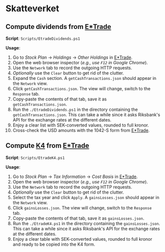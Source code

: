 # Skatteverket

[etrade]: https://us.etrade.com/home/welcome-back
[k4]:     https://www.skatteverket.se/privat/etjansterochblanketter/blanketterbroschyrer/blanketter/info/2104.4.39f16f103821c58f680006244.html

## Compute dividends from [E*Trade][etrade]

**Script**: `Scripts/EtradeDividends.ps1`

**Usage**:
1. Go to _Stock Plan_ -> _Holdings_ -> _Other Holdings_ in [E*Trade][etrade].
2. Open the web browser inspector (_e.g., use `F12` in Google Chrome_).
3. Use the `Network` tab to record the outgoing HTTP requests.
4. _Optionally_ use the `Clear` button to get rid of the clutter.
5. Expand the `Cash` section. A `getCashTransactions.json` should appear in the `Network` view.
6. Click `getCashTransactions.json`. The view will change, switch to the `Response` tab.
7. Copy-paste the contents of that tab, save it as `getCashTransactions.json`.
8. Run the `./EtradeDividends.ps1` in the directory containing the `getCashTransactions.json`. This can take a while since it asks Riksbank's API for the exchange rates at the different dates.
9. Enjoy a clear list with SEK-converted values, rounded to full kronor.
10. Cross-check the USD amounts with the 1042-S form from [E*Trade][etrade].

## Compute [K4][k4] from [E*Trade][etrade]

**Script**: `Scripts/EtradeK4.ps1`

**Usage**:
1. Go to _Stock Plan_ -> _Tax Information_ -> _Cost Basis_ in [E*Trade][etrade].
2. Open the web browser inspector (_e.g., use `F12` in Google Chrome_).
3. Use the `Network` tab to record the outgoing HTTP requests.
4. _Optionally_ use the `Clear` button to get rid of the clutter.
5. Select the tax year and click `Apply`. A `gainsLosses.json` should appear in the `Network` view.
6. Click `gainsLosses.json`. The view will change, switch to the `Response` tab.
7. Copy-paste the contents of that tab, save it as `gainsLosses.json`.
8. Run the `./EtradeK4.ps1` in the directory containing the `gainsLosses.json`. This can take a while since it asks Riksbank's API for the exchange rates at the different dates.
9. Enjoy a clear table with SEK-converted values, rounded to full kronor and ready to be copied into the K4 form.
